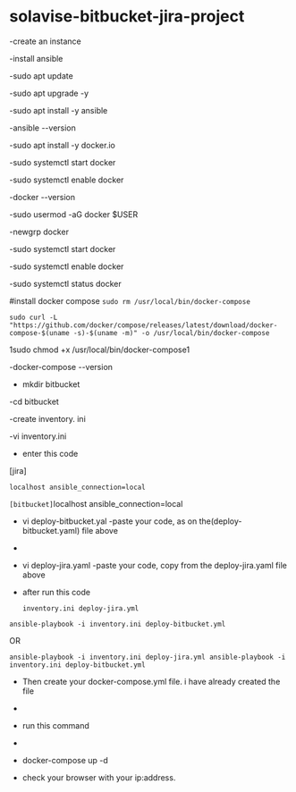 # solavise-bitbucket-jira-project

-create an instance

-install ansible

-sudo apt update

-sudo apt upgrade -y

-sudo apt install -y ansible

-ansible --version

-sudo apt install -y docker.io

-sudo systemctl start docker

-sudo systemctl enable docker

-docker --version

-sudo usermod -aG docker $USER

-newgrp docker



-sudo systemctl start docker

-sudo systemctl enable docker

-sudo systemctl status docker


#install docker compose
`sudo rm /usr/local/bin/docker-compose`

`sudo curl -L "https://github.com/docker/compose/releases/latest/download/docker-compose-$(uname -s)-$(uname -m)" -o /usr/local/bin/docker-compose
`

1sudo chmod +x /usr/local/bin/docker-compose1

-docker-compose --version

- mkdir bitbucket
  
-cd bitbucket

-create inventory. ini

-vi inventory.ini

- enter this code
  
  
 [jira]

`localhost ansible_connection=local`

` [bitbucket]
`localhost ansible_connection=local


- vi deploy-bitbucket.yal   -paste your code, as on the(deploy-bitbucket.yaml) file above 
- 

- vi deploy-jira.yaml -paste your code, copy from the deploy-jira.yaml file above
  

- after run this code

  `inventory.ini deploy-jira.yml`
  
`ansible-playbook -i inventory.ini deploy-bitbucket.yml`

OR

`ansible-playbook -i inventory.ini deploy-jira.yml
ansible-playbook -i inventory.ini deploy-bitbucket.yml`

- Then create your docker-compose.yml file. i have already created the file
- 
- run this command
- 
- docker-compose up -d
  
- check your browser with your ip:address.


